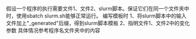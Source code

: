 假设一个程序的执行需要文件1、文件2、slurm脚本。保证它们在同一个文件夹中时，使用sbatch slurm.sh能够正常运行。
编写模板时
    1、将slurm脚本中的输入文件加上"_generated"后缀，得到slurm脚本模板
    2、指明文件1、文件2中的变化参数
具体情况参考程序名文件夹中的内容